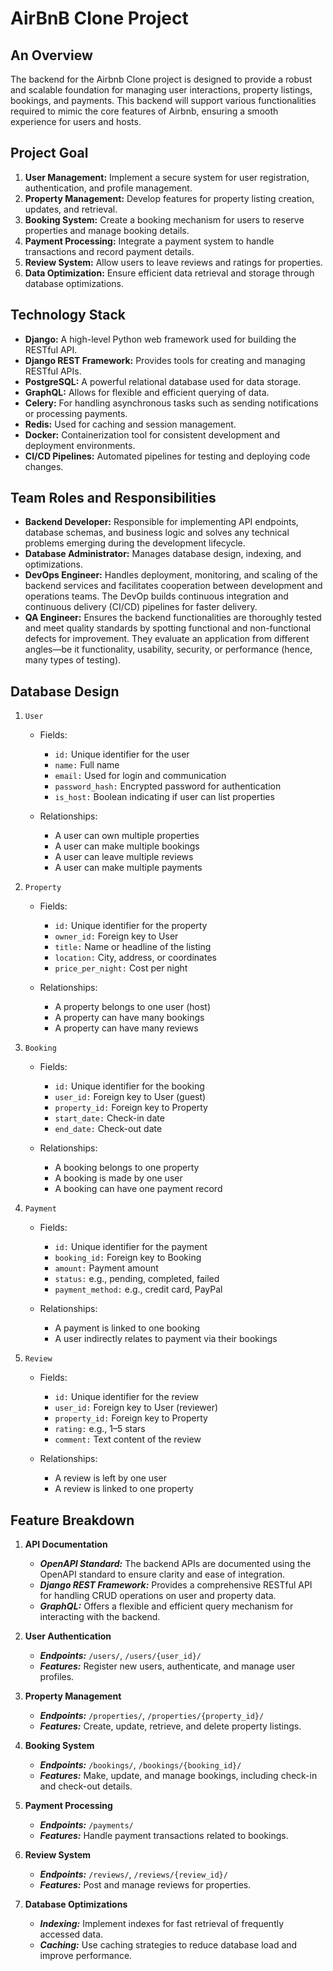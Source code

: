 # AirBnB Clone Project
## An Overview
The backend for the Airbnb Clone project is designed to provide a robust and scalable foundation for managing user interactions, property listings, bookings, and payments. This backend will support various functionalities required to mimic the core features of Airbnb, ensuring a smooth experience for users and hosts.


## Project Goal
1. **User Management:** Implement a secure system for user registration, authentication, and profile management.
2. **Property Management:** Develop features for property listing creation, updates, and retrieval.
3. **Booking System:** Create a booking mechanism for users to reserve properties and manage booking details.
4. **Payment Processing:** Integrate a payment system to handle transactions and record payment details.
5. **Review System:** Allow users to leave reviews and ratings for properties.
6. **Data Optimization:** Ensure efficient data retrieval and storage through database optimizations.


## Technology Stack
- **Django:** A high-level Python web framework used for building the RESTful API.
- **Django REST Framework:** Provides tools for creating and managing RESTful APIs.
- **PostgreSQL:** A powerful relational database used for data storage.
- **GraphQL:** Allows for flexible and efficient querying of data.
- **Celery:** For handling asynchronous tasks such as sending notifications or processing payments.
- **Redis:** Used for caching and session management.
- **Docker:** Containerization tool for consistent development and deployment environments.
- **CI/CD Pipelines:** Automated pipelines for testing and deploying code changes.


## Team Roles and Responsibilities
- **Backend Developer:** Responsible for implementing API endpoints, database schemas, and business logic and
 solves any technical problems emerging during the development lifecycle.
- **Database Administrator:** Manages database design, indexing, and optimizations.
- **DevOps Engineer:** Handles deployment, monitoring, and scaling of the backend services and facilitates
 cooperation between development and operations teams. The DevOp builds continuous integration and continuous
 delivery (CI/CD) pipelines for faster delivery.
- **QA Engineer:** Ensures the backend functionalities are thoroughly tested and meet quality standards by
 spotting functional and non-functional defects for improvement. They evaluate an application from different
 angles—be it functionality, usability, security, or performance (hence, many types of testing). 


## Database Design
1. `User`
   - Fields:

     - `id:` Unique identifier for the user
     - `name:` Full name
     - `email:` Used for login and communication
     - `password_hash:` Encrypted password for authentication
     - `is_host:` Boolean indicating if user can list properties

   - Relationships:
     - A user can own multiple properties
     - A user can make multiple bookings
     - A user can leave multiple reviews
     - A user can make multiple payments

2. `Property`
   - Fields:

     - `id:` Unique identifier for the property
     - `owner_id:` Foreign key to User
     - `title:` Name or headline of the listing
     - `location:` City, address, or coordinates
     - `price_per_night:` Cost per night

   - Relationships:

     - A property belongs to one user (host)
     - A property can have many bookings
     - A property can have many reviews

3. `Booking`
   - Fields:

     - `id:` Unique identifier for the booking
     - `user_id:` Foreign key to User (guest)
     - `property_id:` Foreign key to Property
     - `start_date:` Check-in date
     - `end_date:` Check-out date

   - Relationships:

     - A booking belongs to one property
     - A booking is made by one user
     - A booking can have one payment record

4. `Payment`
   - Fields:

     - `id:` Unique identifier for the payment
     - `booking_id:` Foreign key to Booking
     - `amount:` Payment amount
     - `status:` e.g., pending, completed, failed
     - `payment_method:` e.g., credit card, PayPal

   - Relationships:

     - A payment is linked to one booking
     - A user indirectly relates to payment via their bookings

5. `Review`
   - Fields:

     - `id:` Unique identifier for the review
     - `user_id:` Foreign key to User (reviewer)
     - `property_id:` Foreign key to Property
     - `rating:` e.g., 1–5 stars
     - `comment:` Text content of the review

   - Relationships:

     - A review is left by one user
     - A review is linked to one property


## Feature Breakdown
1. **API Documentation**
   - ***OpenAPI Standard:*** The backend APIs are documented using the OpenAPI standard to ensure clarity and 
   ease of integration.
   - ***Django REST Framework:*** Provides a comprehensive RESTful API for handling CRUD operations on user 
   and property data.
   - ***GraphQL:*** Offers a flexible and efficient query mechanism for interacting with the backend.

2. **User Authentication**
   - ***Endpoints:*** `/users/`, `/users/{user_id}/`
   - ***Features:*** Register new users, authenticate, and manage user profiles.

3. **Property Management**
   - ***Endpoints:*** `/properties/`, `/properties/{property_id}/`
   - ***Features:*** Create, update, retrieve, and delete property listings.

4. **Booking System**
   - ***Endpoints:*** `/bookings/`, `/bookings/{booking_id}/`
   - ***Features:*** Make, update, and manage bookings, including check-in and check-out details.

5. **Payment Processing**
   - ***Endpoints:*** `/payments/`
   - ***Features:*** Handle payment transactions related to bookings.

6. **Review System**
   - ***Endpoints:*** `/reviews/`, `/reviews/{review_id}/`
   - ***Features:*** Post and manage reviews for properties.

7. **Database Optimizations**
   - ***Indexing:*** Implement indexes for fast retrieval of frequently accessed data.
   - ***Caching:*** Use caching strategies to reduce database load and improve performance.
